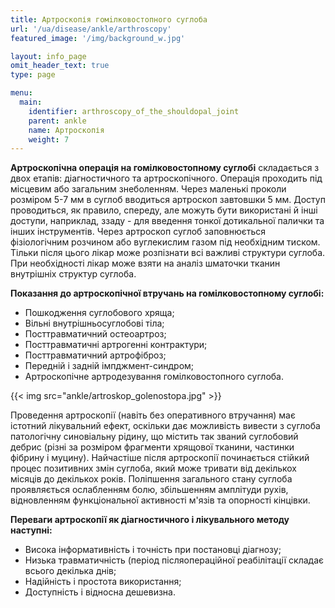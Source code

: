 ```yaml
---
title: Артроскопія гомiлковостопного суглоба
url: '/ua/disease/ankle/arthroscopy'
featured_image: '/img/background_w.jpg'

layout: info_page
omit_header_text: true
type: page

menu:
  main:
    identifier: arthroscopy_of_the_shouldopal_joint
    parent: ankle
    name: Артроскопія
    weight: 7
---
```


**Артроскопічна операція на гомілковостопному суглобі** складається з двох етапів: діагностичного та артроскопічного.
Операція проходить під місцевим або загальним знеболенням. Через маленькі проколи розміром 5-7 мм в суглоб вводиться
артроскоп завтовшки 5 мм. Доступ проводиться, як правило, спереду, але можуть бути використані й інші доступи,
наприклад, ззаду - для введення тонкої дотикальної палички та інших інструментів. Через артроскоп суглоб заповнюється
фізіологічним розчином або вуглекислим газом під необхідним тиском. Тільки після цього лікар може розпізнати всі важливі
структури суглоба. При необхідності лікар може взяти на аналіз шматочки тканин внутрішніх структур суглоба.

**Показання до артроскопічної втручань на гомілковостопному суглобі:**

- Пошкодження суглобового хряща; 
- Вільні внутрішньосуглобові тіла; 
- Посттравматичний остеоартроз; 
- Посттравматичні артрогенні контрактури; 
- Посттравматичний артрофіброз; 
- Передній і задній імпджмент-синдром; 
- Артроскопічне артродезування гомілковостопного суглоба.

{{< img src="ankle/artroskop_golenostopa.jpg" >}}

Проведення артроскопії (навіть без оперативного втручання) має істотний лікувальний ефект, оскільки дає можливість
вивести з суглоба патологічну синовіальну рідину, що містить так званий суглобовий дебрис (різні за розміром фрагменти
хрящової тканини, частинки фібрину і муцину). Найчастіше після артроскопії починається стійкий процес позитивних змін
суглоба, який може тривати від декількох місяців до декількох років. Поліпшення загального стану суглоба проявляється
ослабленням болю, збільшенням амплітуди рухів, відновленням функціональної активності м'язів та опорності кінцівки.

**Переваги артроскопії як діагностичного і лікувального методу наступні:**

- Висока інформативність і точність при постановці діагнозу;
- Низька травматичність (період післяопераційної реабілітації складає всього декілька днів; 
- Надійність і простота використання; 
- Доступність і відносна дешевизна.

